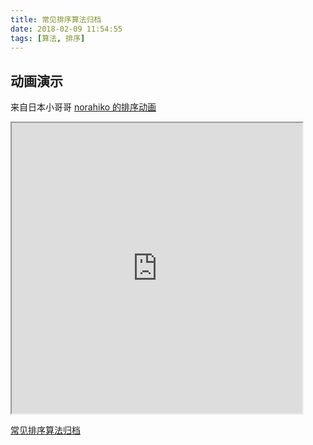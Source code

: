 ```yaml
---
title: 常见排序算法归档
date: 2018-02-09 11:54:55
tags: [算法, 排序]
---
```


##  动画演示

来自日本小哥哥 [norahiko 的排序动画](https://github.com/norahiko/sort-visualize)

<iframe src="https://x-bao.github.io/sort-visualize/app/index.html" width="465" height="465" id="generated_site" scrolling="no">请使用支持内嵌框架的浏览器</iframe>

[常见排序算法归档](http://bubkoo.com/2014/01/17/sort-algorithm/archives/)
